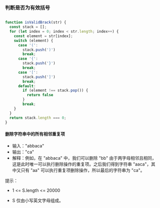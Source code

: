 ### 判断是否为有效括号

```javascript

function isValidBrack(str) {
  const stack = [];
  for (let index = 0; index < str.length; index++) {
    const element = str[index];
    switch (element) {
      case '(':
        stack.push(')')
        break;
      case '{':
        stack.push('}')
        break;
      case '[':
        stack.push(']')
        break;
      default:
        if (element !== stack.pop()) {
          return false
        }
        break;
    }
  }
  return stack.length === 0;
}
```

#### 删除字符串中的所有相邻重复项

- 输入："abbaca"
- 输出："ca"
- 解释：例如，在 "abbaca" 中，我们可以删除 "bb" 由于两字母相邻且相同，这是此时唯一可以执行删除操作的重复项。之后我们得到字符串 "aaca"，其中又只有 "aa" 可以执行重复项删除操作，所以最后的字符串为 "ca"。

提示：

- 1 <= S.length <= 20000

- S 仅由小写英文字母组成。

  ```javascript
  
  ```

  